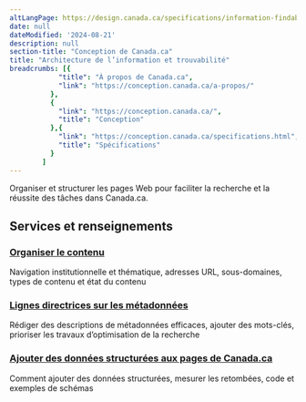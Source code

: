 ```yaml
---
altLangPage: https://design.canada.ca/specifications/information-findability.html
date: null
dateModified: '2024-08-21'
description: null
section-title: "Conception de Canada.ca"
title: "Architecture de l’information et trouvabilité"
breadcrumbs: [{
            "title": "À propos de Canada.ca",
            "link": "https://conception.canada.ca/a-propos/"
          },
          {
            "link": "https://conception.canada.ca/",
            "title": "Conception"
          },{
            "link": "https://conception.canada.ca/specifications.html",
            "title": "Spécifications"
          }
        ]
---
```



<p>
 Organiser et structurer les pages Web pour faciliter la recherche et la réussite des tâches dans Canada.ca.
</p>
 <section>
  <div class="row">
   <h2 class="wb-inv">
    Services et renseignements
   </h2>
   <section class="wb-eqht gc-drmt">
    <div class="col-md-4">
     <section>
      <h3 class="h5">
       <a href="../specifications/information-trouvabilite/organiser-contenu.html">
        Organiser le contenu
       </a>
      </h3>
      <p>
       Navigation institutionnelle et thématique, adresses URL, sous-domaines, types de contenu et état du contenu
      </p>
     </section>
    </div>
    <div class="col-md-4">
     <section>
      <h3 class="h5">
       <a href="../specifications/information-trouvabilite/metadonnees.html">
        Lignes directrices sur les métadonnées
       </a>
      </h3>
      <p>
       Rédiger des descriptions de métadonnées efficaces, ajouter des mots-clés, prioriser les travaux d’optimisation de la recherche
      </p>
     </section>
    </div>
    <div class="col-md-4">
     <section>
      <h3 class="h5">
       <a href="../directives/donnees-structurees.html">
        Ajouter des données structurées aux pages de Canada.ca
       </a>
      </h3>
      <p>
       Comment ajouter des données structurées, mesurer les retombées, code et exemples de schémas
      </p>
     </section>
  </div>
 </section>
